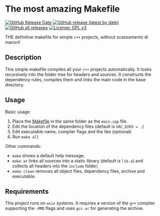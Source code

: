 # The most amazing Makefile

[![GitHub Release Date](https://img.shields.io/github/release-date/t3n0/MostAmazingMakefile)](https://github.com/t3n0/MostAmazingMakefile/releases/latest)
[![GitHub release (latest by date)](https://img.shields.io/github/v/release/t3n0/MostAmazingMakefile)](https://github.com/t3n0/MostAmazingMakefile/releases/latest)
[![GitHub all releases](https://img.shields.io/github/downloads/t3n0/MostAmazingMakefile/total)](https://github.com/t3n0/MostAmazingMakefile/releases/latest)
[![License: GPL v3](https://img.shields.io/badge/License-GPLv3-blue.svg)](https://www.gnu.org/licenses/gpl-3.0)

THE definitive makefile for simple `c++` projects, without scassamento di maroni!

## Description
This simple makefile compiles all your `c++` projects automatically.
It looks recursively into the folder tree for headers and sources.
It constructs the dependency rules, compiles them and links the main code in the base directory.

## Usage
Basic usage:
1. Place the [Makefile](Makefile) in the same folder as the `main.cpp` file.
2. Edit the location of the dependency files (default is `SRC_DIRS = .`)
3. Edit executable name, compiler flags and the like (optional)
4. Run `make all`

Other commands:
- `make` shows a default help message;
- `make ar` links all sources into a static library (default is `lib.a`) and collects all headers into the `include` folder;
- `make clean` removes all object files, dependency files, archive and executable.

## Requirements
This project runs on `unix` systems.
It requires a version of the `g++` compiler supporting the `-MMD` flags and uses `gcc-ar` for generating the archive.
